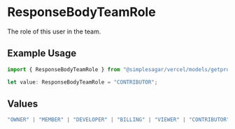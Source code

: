 # ResponseBodyTeamRole

The role of this user in the team.

## Example Usage

```typescript
import { ResponseBodyTeamRole } from "@simplesagar/vercel/models/getprojectmembersop.js";

let value: ResponseBodyTeamRole = "CONTRIBUTOR";
```

## Values

```typescript
"OWNER" | "MEMBER" | "DEVELOPER" | "BILLING" | "VIEWER" | "CONTRIBUTOR"
```